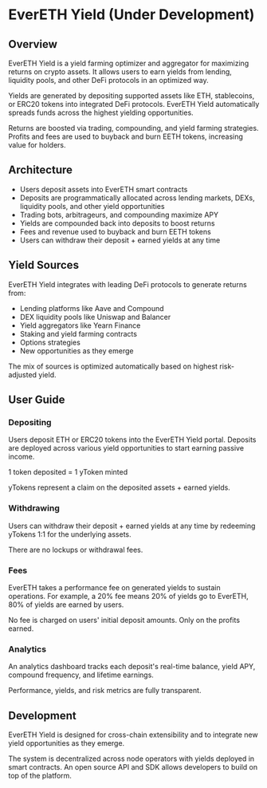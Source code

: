 # EverETH Yield (Under Development)

## Overview

EverETH Yield is a yield farming optimizer and aggregator for maximizing returns on crypto assets. It allows users to earn yields from lending, liquidity pools, and other DeFi protocols in an optimized way. 

Yields are generated by depositing supported assets like ETH, stablecoins, or ERC20 tokens into integrated DeFi protocols. EverETH Yield automatically spreads funds across the highest yielding opportunities.

Returns are boosted via trading, compounding, and yield farming strategies. Profits and fees are used to buyback and burn EETH tokens, increasing value for holders.

## Architecture

- Users deposit assets into EverETH smart contracts
- Deposits are programmatically allocated across lending markets, DEXs, liquidity pools, and other yield opportunities
- Trading bots, arbitrageurs, and compounding maximize APY
- Yields are compounded back into deposits to boost returns  
- Fees and revenue used to buyback and burn EETH tokens 
- Users can withdraw their deposit + earned yields at any time

## Yield Sources

EverETH Yield integrates with leading DeFi protocols to generate returns from:

- Lending platforms like Aave and Compound
- DEX liquidity pools like Uniswap and Balancer 
- Yield aggregators like Yearn Finance 
- Staking and yield farming contracts
- Options strategies
- New opportunities as they emerge  

The mix of sources is optimized automatically based on highest risk-adjusted yield.

## User Guide

### Depositing

Users deposit ETH or ERC20 tokens into the EverETH Yield portal. Deposits are deployed across various yield opportunities to start earning passive income.

1 token deposited = 1 yToken minted

yTokens represent a claim on the deposited assets + earned yields.

### Withdrawing 

Users can withdraw their deposit + earned yields at any time by redeeming yTokens 1:1 for the underlying assets.

There are no lockups or withdrawal fees.

### Fees

EverETH takes a performance fee on generated yields to sustain operations. For example, a 20% fee means 20% of yields go to EverETH, 80% of yields are earned by users.

No fee is charged on users' initial deposit amounts. Only on the profits earned.

### Analytics

An analytics dashboard tracks each deposit's real-time balance, yield APY, compound frequency, and lifetime earnings. 

Performance, yields, and risk metrics are fully transparent.

## Development

EverETH Yield is designed for cross-chain extensibility and to integrate new yield opportunities as they emerge.

The system is decentralized across node operators with yields deployed in smart contracts. An open source API and SDK allows developers to build on top of the platform.
